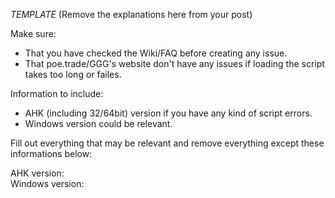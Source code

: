 _TEMPLATE_ (Remove the explanations here from your post) 

Make sure:
* That you have checked the Wiki/FAQ before creating any issue.
* That poe.trade/GGG's website don't have any issues if loading the script takes too long or failes.

Information to include:
* AHK (including 32/64bit) version if you have any kind of script errors.
* Windows version could be relevant.

Fill out everything that may be relevant and remove everything except these informations below:  

AHK version:
<br>
Windows version:
